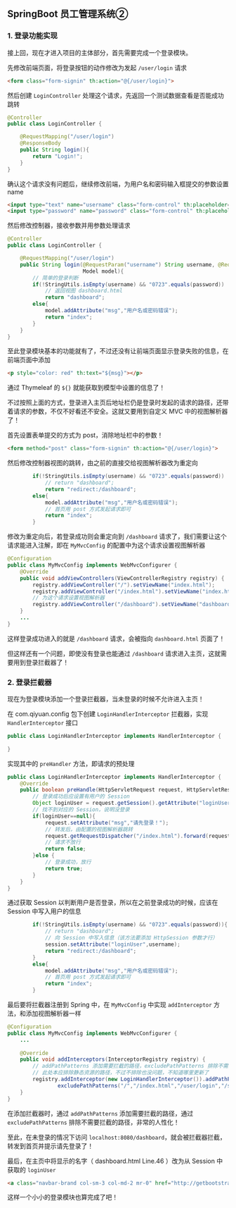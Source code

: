 ## SpringBoot 员工管理系统②

### 1. 登录功能实现

接上回，现在才进入项目的主体部分，首先需要完成一个登录模块。

先修改前端页面，将登录按钮的动作修改为发起 `/user/login` 请求

```html
<form class="form-signin" th:action="@{/user/login}">
```

然后创建 `LoginController` 处理这个请求，先返回一个测试数据查看是否能成功跳转

```java
@Controller
public class LoginController {

    @RequestMapping("/user/login")
    @ResponseBody
    public String login(){
        return "Login!";
    }
}
```

确认这个请求没有问题后，继续修改前端，为用户名和密码输入框提交的参数设置 name

```html
<input type="text" name="username" class="form-control" th:placeholder="#{login.username}" required="" autofocus="">
<input type="password" name="password" class="form-control" th:placeholder="#{login.password}" required="">
```

然后修改控制器，接收参数并用参数处理请求

```java
@Controller
public class LoginController {

    @RequestMapping("/user/login")
    public String login(@RequestParam("username") String username, @RequestParam("password") String password,
                        Model model){
        // 简单的登录判断
        if(!StringUtils.isEmpty(username) && "0723".equals(password))
            // 返回视图 dashboard.html
            return "dashboard";
        else{
            model.addAttribute("msg","用户名或密码错误");
            return "index";
        }
    }
}
```

至此登录模块基本的功能就有了，不过还没有让前端页面显示登录失败的信息，在前端页面中添加

```html
<p style="color: red" th:text="${msg}"></p>
```

通过 Thymeleaf 的 `${}` 就能获取到模型中设置的信息了！

不过按照上面的方式，登录进入主页后地址栏仍是登录时发起的请求的路径，还带着请求的参数，不仅不好看还不安全。这就又要用到自定义 MVC 中的视图解析器了！

首先设置表单提交的方式为 post，消除地址栏中的参数！

```html
<form method="post" class="form-signin" th:action="@{/user/login}">
```

然后修改控制器视图的跳转，由之前的直接交给视图解析器改为重定向

```java
        if(!StringUtils.isEmpty(username) && "0723".equals(password))
            // return "dashboard";
            return "redirect:/dashboard";
        else{
            model.addAttribute("msg","用户名或密码错误");
            // 首页用 post 方式发起请求即可
            return "index";
        }
```

修改为重定向后，若登录成功则会重定向到 `/dashboard` 请求了，我们需要让这个请求能进入注解，即在 `MyMvcConfig` 的配置中为这个请求设置视图解析器

```java
@Configuration
public class MyMvcConfig implements WebMvcConfigurer {
    @Override
    public void addViewControllers(ViewControllerRegistry registry) {
        registry.addViewController("/").setViewName("index.html");
        registry.addViewController("/index.html").setViewName("index.html");
        // 为这个请求设置视图解析器
        registry.addViewController("/dashboard").setViewName("dashboard.html");
    }
    ...
}
```

这样登录成功进入的就是 `/dashboard` 请求，会被指向 `dashboard.html` 页面了！

但这样还有一个问题，即使没有登录也能通过 `/dashboard` 请求进入主页，这就需要用到登录拦截器了！

### 2. 登录拦截器

现在为登录模块添加一个登录拦截器，当未登录的时候不允许进入主页！

在 com.qiyuan.config 包下创建 `LoginHandlerInterceptor` 拦截器，实现 `HandlerInterceptor` 接口

```java
public class LoginHandlerInterceptor implements HandlerInterceptor {
    
}
```

实现其中的 `preHandler` 方法，即请求的预处理

```java
public class LoginHandlerInterceptor implements HandlerInterceptor {
    @Override
    public boolean preHandle(HttpServletRequest request, HttpServletResponse response, Object handler) throws Exception {
        // 登录成功后应设置有用户的 Session
        Object loginUser = request.getSession().getAttribute("loginUser");
        // 找不到对应的 Session，说明没登录
        if(loginUser==null){
            request.setAttribute("msg","请先登录！");
            // 转发后，由配置的视图解析器跳转
            request.getRequestDispatcher("/index.html").forward(request,response);
            // 请求不放行
            return false;
        }else {
            // 登录成功，放行
            return true;
        }
    }
}
```

通过获取 Session 以判断用户是否登录，所以在之前登录成功的时候，应该在 Session 中写入用户的信息

```java
        if(!StringUtils.isEmpty(username) && "0723".equals(password)){
            // return "dashboard";
            // 向 Session 中写入信息（该方法要添加 HttpSession 参数才行）
            session.setAttribute("loginUser",username);
            return "redirect:/dashboard";
        }
        else{
            model.addAttribute("msg","用户名或密码错误");
            // 首页用 post 方式发起请求即可
            return "index";
        }
```

最后要将拦截器注册到 Spring 中，在 `MyMvcConfig` 中实现 `addInterceptor` 方法，和添加视图解析器一样

```java
@Configuration
public class MyMvcConfig implements WebMvcConfigurer {
    ...
        
    @Override
    public void addInterceptors(InterceptorRegistry registry) {
        // addPathPatterns 添加需要拦截的路径，excludePathPatterns 排除不需要拦截的路径
        // 此处本应排除静态资源的路径，不过不排除也没问题，不知道哪里更新了
        registry.addInterceptor(new LoginHandlerInterceptor()).addPathPatterns("/**").
                excludePathPatterns("/","/index.html","/user/login","/static/**");
    }
}
```

在添加拦截器时，通过 `addPathPatterns` 添加需要拦截的路径，通过 `excludePathPatterns` 排除不需要拦截的路径，非常的人性化！

至此，在未登录的情况下访问 `localhost:8080/dashboard`，就会被拦截器拦截，转发到首页并提示请先登录了！

最后，在主页中将显示的名字（ dashboard.html Line.46 ）改为从 Session 中获取的 `loginUser` 

```html
<a class="navbar-brand col-sm-3 col-md-2 mr-0" href="http://getbootstrap.com/docs/4.0/examples/dashboard/#">[[${session.loginUser}]]</a>
```

这样一个小小的登录模块也算完成了吧！